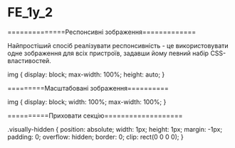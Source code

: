 # FE_1y_2

<!-- =====================CALC================= -->

<!--
.element {
 flex-basis: calc((100% - кол-во маржинов в строке * значение маржина) / кол-во элементов в строке);
};
 -->

==============Респонсивні зображення=============

Найпростіший спосіб реалізувати респонсивність - це використовувати одне зображення для всіх пристроїв, задавши йому певний набір CSS-властивостей.

img {
display: block;
max-width: 100%;
height: auto;
}

=========Масштабовані зображення==========

img {
display: block;
width: 100%;
max-width: 100%;
}

==========Приховати секцію===================

.visually-hidden {
position: absolute;
width: 1px;
height: 1px;
margin: -1px;
padding: 0;
overflow: hidden;
border: 0;
clip: rect(0 0 0 0);
}
